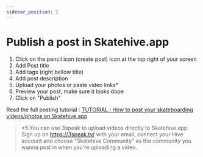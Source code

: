 ```yaml
---
sidebar_position: 2
---
```


# Publish a post in Skatehive.app

1. Click on the pencil icon (create post) icon at the top right of your screen
2. Add Post title
3. Add tags (right bellow title)
4. Add post description 
5. Upload your photos or paste video links*
6. Preview your post, make sure it looks dope
7. Click on "Publish"

Read the full posting tutorial : [TUTORIAL : How to post your skateboarding videos/photos on Skatehive.app](https://skatehive.app/hive-173115/@knowhow92/tutorial--how-to-post-your-skateboarding-videosphotos-on-stokenwtf)

> *5.You can use 3speak to upload videos directly to Skatehive.app. Sign up on https://3speak.tv/ with your email, connect your Hive account and choose "Skatehive Community" as the community you wanna post in when you're uploading a video.
